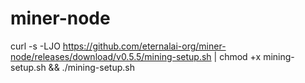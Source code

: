 # miner-node

curl -s -LJO https://github.com/eternalai-org/miner-node/releases/download/v0.5.5/mining-setup.sh | chmod +x mining-setup.sh && ./mining-setup.sh